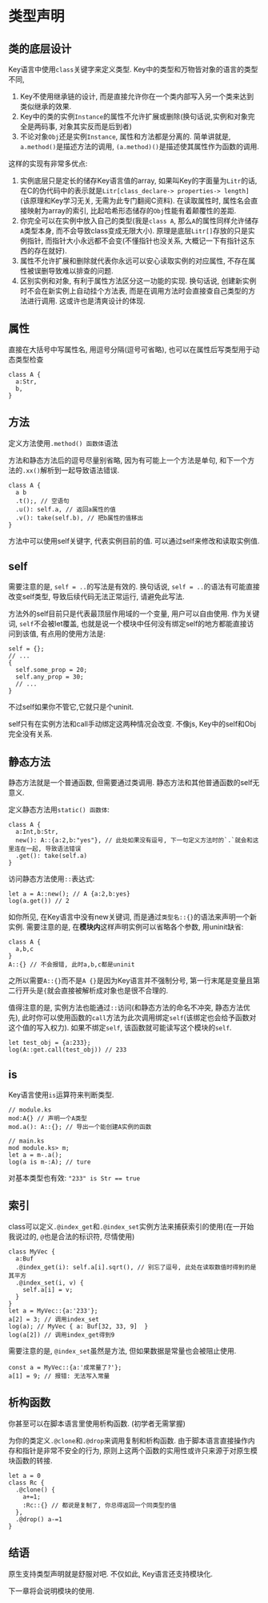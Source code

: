 # 类型声明

## 类的底层设计

Key语言中使用`class`关键字来定义类型. Key中的类型和万物皆对象的语言的类型不同, 

1. Key不使用继承链的设计, 而是直接允许你在一个类内部写入另一个类来达到类似继承的效果.
2. Key中的类的实例`Instance`的属性不允许扩展或删除(换句话说,实例和对象完全是两码事, 对象其实反而是后到者)
3. 不论对象`Obj`还是实例`Instance`, 属性和方法都是分离的. 简单讲就是, `a.method()`是描述方法的调用, `(a.method)()`是描述使其属性作为函数的调用.

这样的实现有非常多优点:

1. 实例底层只是定长的储存Key语言值的array, 如果叫Key的字面量为`Litr`的话, 在C的伪代码中的表示就是`Litr[class_declare-> properties-> length]` (该原理和Key学习无关, 无需为此专门翻阅C资料). 在读取属性时, 属性名会直接映射为array的索引, 比起哈希形态储存的`Obj`性能有着颠覆性的差距.
2. 你完全可以在实例中放入自己的类型(我是`class A`, 那么`A`的属性同样允许储存`A`类型本身, 而不会导致class变成无限大小). 原理是底层`Litr[]`存放的只是实例指针, 而指针大小永远都不会变(不懂指针也没关系, 大概记一下有指针这东西的存在就好).
3. 属性不允许扩展和删除就代表你永远可以安心读取实例的对应属性, 不存在属性被误删导致难以排查的问题. 
4. 区别实例和对象, 有利于属性方法区分这一功能的实现. 换句话说, 创建新实例时不会在新实例上自动挂个方法表, 而是在调用方法时会直接查自己类型的方法进行调用. 这或许也是清爽设计的体现.

## 属性

直接在大括号中写属性名, 用逗号分隔(逗号可省略), 也可以在属性后写类型用于动态类型检查

```
class A {
  a:Str, 
  b,
}
```

## 方法

定义方法使用`.method() 函数体`语法

方法和静态方法后的逗号尽量别省略, 因为有可能上一个方法是单句, 和下一个方法的`.xx()`解析到一起导致语法错误. 

```
class A {
  a b
  .t();, // 空语句
  .u(): self.a, // 返回a属性的值
  .v(): take(self.b), // 把b属性的值移出
}
```

方法中可以使用self关键字, 代表实例目前的值. 可以通过self来修改和读取实例值. 

## self

需要注意的是, `self = ..`的写法是有效的. 换句话说, `self = ..`的语法有可能直接改变self类型, 导致后续代码无法正常运行, 请避免此写法. 

方法外的self目前只是代表最顶层作用域的一个变量, 用户可以自由使用. 作为关键词, `self`不会被let覆盖, 也就是说一个模块中任何没有绑定self的地方都能直接访问到该值, 有点用的使用方法是:

```
self = {};
// ...
{
  self.some_prop = 20;
  self.any_prop = 30;
  // ...
}
```

不过self如果你不管它,它就只是个uninit. 

self只有在实例方法和call手动绑定这两种情况会改变. 不像js, Key中的self和Obj完全没有关系. 

## 静态方法

静态方法就是一个普通函数, 但需要通过类调用. 静态方法和其他普通函数的self无意义.

定义静态方法用`static() 函数体`:

```
class A {
  a:Int,b:Str,
  new(): A::{a:2,b:"yes"}, // 此处如果没有逗号, 下一句定义方法时的`.`就会和这里连在一起, 导致语法错误
  .get(): take(self.a)
}
```

访问静态方法使用`::`表达式:

```
let a = A::new(); // A {a:2,b:yes}
log(a.get()) // 2
```

如你所见, 在Key语言中没有new关键词, 而是通过`类型名::{}`的语法来声明一个新实例. 需要注意的是, 在**模块内**这样声明实例可以省略各个参数, 用uninit缺省:

```
class A {
  a,b,c
}
A::{} // 不会报错, 此时a,b,c都是uninit
```

之所以需要`A::{}`而不是`A {}`是因为Key语言并不强制分号, 第一行末尾是变量且第二行开头是`{`就会直接被解析成对象也是很不合理的. 

值得注意的是, 实例方法也能通过`::`访问(和静态方法的命名不冲突, 静态方法优先), 此时你可以使用函数的`call`方法为此次调用绑定`self`(该绑定也会给予函数对这个值的写入权力). 如果不绑定`self`, 该函数就可能读写这个模块的`self`.

```
let test_obj = {a:233};
log(A::get.call(test_obj)) // 233
```

## is

Key语言使用`is`运算符来判断类型. 

```
// module.ks
mod:A{} // 声明一个A类型
mod.a(): A::{}; // 导出一个能创建A实例的函数
```

```
// main.ks
mod module.ks> m;
let a = m-.a();
log(a is m-:A); // ture
```

对基本类型也有效: `"233" is Str == true`

## 索引

class可以定义`.@index_get`和`.@index_set`实例方法来捕获索引的使用(在一开始我说过的, `@`也是合法的标识符, 尽情使用)

```
class MyVec {
  a:Buf
  .@index_get(i): self.a[i].sqrt(), // 别忘了逗号, 此处在读取数值时得到的是其平方
  .@index_set(i, v) {
    self.a[i] = v;
  }
}
let a = MyVec::{a:'233'};
a[2] = 3; // 调用index_set
log(a); // MyVec { a: Buf[32, 33, 9]  }
log(a[2]) // 调用index_get得到9
```

需要注意的是, `@index_set`虽然是方法, 但如果数据是常量也会被阻止使用. 

```
const a = MyVec::{a:'成常量了?'};
a[1] = 9; // 报错: 无法写入常量
```

## 析构函数

你甚至可以在脚本语言里使用析构函数. (初学者无需掌握)

为你的类定义`.@clone`和`.@drop`来调用复制和析构函数. 由于脚本语言直接操作内存和指针是非常不安全的行为, 原则上这两个函数的实用性或许只来源于对原生模块函数的转接. 

```
let a = 0
class Rc {
  .@clone() {
    a+=1;
    :Rc::{} // 都说是复制了, 你总得返回一个同类型的值
  },
  .@drop() a-=1
}
```

## 结语

原生支持类型声明就是舒服对吧. 不仅如此, Key语言还支持模块化. 

下一章将会说明模块的使用.
